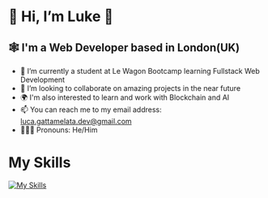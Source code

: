 # 👋 Hi, I’m Luke 🎵
## 🕸️ I'm a Web Developer based in London(UK)
- 🌱 I’m currently a student at Le Wagon Bootcamp learning Fullstack Web Development
- 💞️ I’m looking to collaborate on amazing projects in the near future
- 🌍 I'm also interested to learn and work with Blockchain and AI
- 📫 You can reach me to my email address: luca.gattamelata.dev@gmail.com
- 👱🏻‍♂️ Pronouns: He/Him
# My Skills
[![My Skills](https://skillicons.dev/icons?i=js,html,css,bootstrap,react,ruby,rails,sqlite,vscode,figma,git,github)](https://skillicons.dev)
<!---
lucagi89/lucagi89 is a ✨ special ✨ repository because its `README.md` (this file) appears on your GitHub profile.
You can click the Preview link to take a look at your changes.
--->
